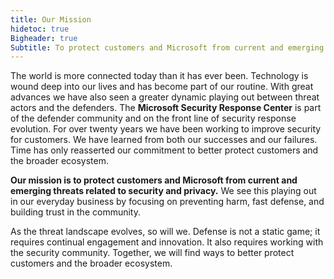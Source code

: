 ```yaml
---
title: Our Mission
hidetoc: true
Bigheader: true
Subtitle: To protect customers and Microsoft from current and emerging threats related to security and privacy
---
```


The world is more connected today than it has ever been. Technology is wound deep into our lives and has become part of our routine. With great advances we have also seen a greater dynamic playing out between threat actors and the defenders. The **Microsoft Security Response Center** is part of the defender community and on the front line of security response evolution. For over twenty years we have been working to improve security for customers. We have learned from both our successes and our failures. Time has only reasserted our commitment to better protect customers and the broader ecosystem.

**Our mission is to protect customers and Microsoft from current and emerging threats related to security and privacy.** We see this playing out in our everyday business by focusing on preventing harm, fast defense, and building trust in the community.

As the threat landscape evolves, so will we. Defense is not a static game; it requires continual engagement and innovation. It also requires working with the security community. Together, we will find ways to better protect customers and the broader ecosystem.
